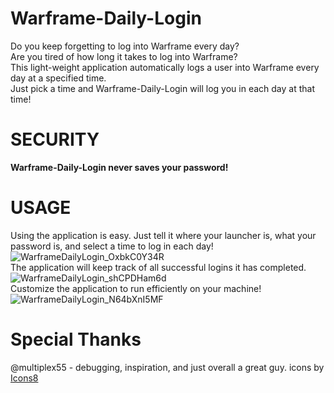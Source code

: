 # Warframe-Daily-Login
Do you keep forgetting to log into Warframe every day?  
Are you tired of how long it takes to log into Warframe?  
This light-weight application automatically logs a user into Warframe every day at a specified time.  
Just pick a time and Warframe-Daily-Login will log you in each day at that time!  
# SECURITY 
**Warframe-Daily-Login never saves your password!**
# USAGE
Using the application is easy. Just tell it where your launcher is, what your password is, and select a time to log in each day!  
![WarframeDailyLogin_OxbkC0Y34R](https://user-images.githubusercontent.com/23323883/129301556-a2e4f4df-280c-45f6-93a8-45b906314bc6.png)  
The application will keep track of all successful logins it has completed.  
![WarframeDailyLogin_shCPDHam6d](https://user-images.githubusercontent.com/23323883/129301591-a1e4cc4c-2a78-4783-965d-446f7ccfc5bb.png)  
Customize the application to run efficiently on your machine!  
![WarframeDailyLogin_N64bXnI5MF](https://user-images.githubusercontent.com/23323883/129301614-5e3792df-aaaf-435c-9795-1e373c2e5b2e.png)  
# Special Thanks
@multiplex55 - debugging, inspiration, and just overall a great guy.
<a target="_blank" href="https://icons8.com/icon/4jr2LWG6xhkd/history-book"></a> icons by <a target="_blank" href="https://icons8.com">Icons8</a>




